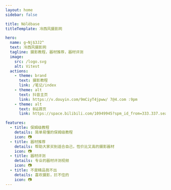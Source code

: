 ```yaml
---
layout: home
sidebar: false

title: Nólëbase
titleTemplate: 冷西风摄影网

hero:
  name: g~Nj$3J2^
  text: 冷西风摄影网
  tagline: 摄影教程，器材推荐，器材评测
  image:
    src: /logo.svg
    alt: Vitest
  actions:
    - theme: brand
      text: 摄影教程
      link: /笔记/index
    - theme: alt
      text: 抖音主页
      link: https://v.douyin.com/9mCiyT4jpww/ 7@4.com :9pm
    - theme: alt
      text: B站首页
      link: https://space.bilibili.com/10949945?spm_id_from=333.337.search-card.all.click

features:
  - title: 保姆级教程
    details: 简单易懂的保姆级教程
    icon: 📷
  - title: 器材推荐
    details: 帮助大家买到适合自己，性价比又高的摄影器材
    icon: 📷
  - title: 器材评测
    details: 专业的器材评测视频
    icon: 📷
  - title: 不是精品我不出
    details: 喜欢摄影，拦不住的
    icon: 📷
---
```


<HomePage />
